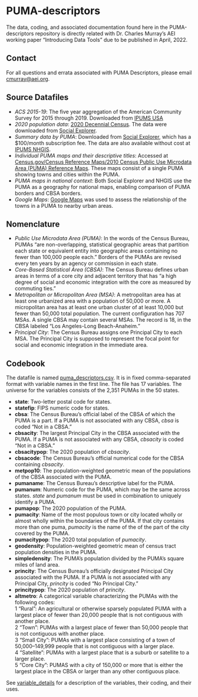 # PUMA-descriptors

The data, coding, and associated documentation found here in the PUMA-descriptors repository is directly related with Dr. Charles Murray’s AEI working paper “Introducing Data Tools” due to be published in April, 2022.

## Contact

For all questions and errata associated with PUMA Descriptors, please email cmurray@aei.org. 

## Source Datafiles

* _ACS 2015-19_: The five year aggregation of the American Community Survey for 2015 through 2019. Downloaded from [IPUMS USA](https://usa.ipums.org/usa/)
* _2020 population data_: [2020 Decennial Census](https://www.census.gov/programs-surveys/decennial-census/about/rdo/summary-files.html). The data were downloaded from [Social Explorer](https://www.socialexplorer.com/).
* _Summary data by PUMA_: Downloaded from [Social Explorer](https://www.socialexplorer.com/), which has a $100/month subscription fee. The data are also available without cost at [IPUMS NHGIS](https://www.nhgis.org/).
* _Individual PUMA maps and their descriptive titles_: Accessed at [Census.gov/Census Reference Maps/2010 Census Public Use Microdata Area (PUMA) Reference Maps](https://www.census.gov/geographies/reference-maps/2010/geo/2010-pumas.html). These maps consist of a single PUMA showing towns and cities within the PUMA.
* _PUMA maps in national context_: Both Social Explorer and NHGIS use the PUMA as a geography for national maps, enabling comparison of PUMA borders and CBSA borders.
* _Google Maps_: [Google Maps](https://www.google.com/maps) was used to assess the relationship of the towns in a PUMA to nearby urban areas. 

## Nomenclature

* _Public Use Microdata Area (PUMA)_: In the words of the Census Bureau, PUMAs “are non-overlapping, statistical geographic areas that partition each state or equivalent entity into geographic areas containing no fewer than 100,000 people each.” Borders of the PUMAs are revised every ten years by an agency or commission in each state.
* _Core-Based Statistical Area (CBSA)_: The Census Bureau defines urban areas in terms of a core city and adjacent territory that has “a high degree of social and economic integration with the core as measured by commuting ties.” 
* _Metropolitan or Micropolitan Area (MSA)_: A metropolitan area has at least one urbanized area with a population of 50,000 or more. A micropolitan area has at least one urban cluster of at least 10,000 but fewer than 50,000 total population. The current configuration has 707 MSAs. A single CBSA may contain several MSAs. The record is 18, in the CBSA labeled “Los Angeles-Long Beach-Anaheim.” 
* _Principal City_: The Census Bureau assigns one Principal City to each MSA. The Principal City is supposed to represent the focal point for social and economic integration in the immediate area.  

## Codebook

The datafile is named [puma_descriptors.csv](https://github.com/Charles-Murray1/PUMA-descriptors/blob/main/puma_descriptors.csv). It is in fixed comma-separated format with variable names in the first line. The file has 17 variables. The universe for the variables consists of the 2,351 PUMAs in the 50 states.

* **state**: Two-letter postal code for states. 
* **statefip**: FIPS numeric code for states. 
* **cbsa**: The Census Bureau’s official label of the CBSA of which the PUMA is a part. If a PUMA is not associated with any CBSA, _cbsa_ is coded “Not in a CBSA.”
* **cbsacity**: The largest Principal City in the CBSA associated with the PUMA. If a PUMA is not associated with any CBSA, _cbsacity_ is coded “Not in a CBSA.” 
* **cbsacitypop**: The 2020 population of _cbsacity_. 
* **cbsacode**: The Census Bureau’s official numerical code for the CBSA containing _cbsacity_.
* **metpop10**: The population-weighted geometric mean of the populations of the CBSA associated with the PUMA.
* **pumaname**: The Census Bureau’s descriptive label for the PUMA.
* **pumanum**: Numeric code for the PUMA, which may be the same across states. _state_ and _pumanum_ must be used in combination to uniquely identify a PUMA. 
* **pumapop**: The 2020 population of the PUMA.
* **pumacity**: Name of the most populous town or city located wholly or almost wholly within the boundaries of the PUMA. If that city contains more than one puma, _pumacity_ is the name of the of the part of the city covered by the PUMA.  
* **pumacitypop**: The 2020 total population of _pumacity_. 
* **geodensity**: Population-weighted geometric mean of census tract population densities in the PUMA.
* **simpledensity**: The PUMA’s population divided by the PUMA’s square miles of land area. 
* **princity**: The Census Bureau’s officially designated Principal City associated with the PUMA. If a PUMA is not associated with any Principal City, _princity_ is coded “No Principal City.” 
* **princitypop**: The 2020 population of _princity_. 
* **altmetro**: A categorical variable characterizing the PUMAs with the following codes:  
  1 “Rural”: An agricultural or otherwise sparsely populated PUMA with a largest place of fewer than 20,000 people that is not contiguous with another place.  
  2 “Town”: PUMAs with a largest place of fewer than 50,000 people that is not contiguous with another place.  
  3 “Small City”: PUMAs with a largest place consisting of a town of 50,000–149,999 people that is not contiguous with a larger place.  
  4 “Satellite”: PUMAs with a largest place that is a suburb or satellite to a larger place.  
  5 “Core City”: PUMAS with a city of 150,000 or more that is either the largest place in the CBSA or larger than any other contiguous place.  

See [variable_details](https://github.com/Charles-Murray1/PUMA-descriptors/blob/main/variable_details.pdf) for a description of the variables, their coding, and their uses.
